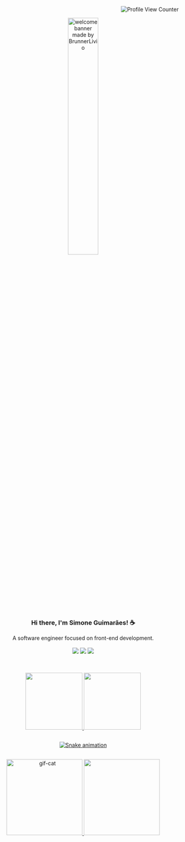 
<div align='right'>

![Profile View Counter](https://komarev.com/ghpvc/?username=simoneguimaraes)

</div>


<div align='center'>
<a href="https://github.com/simoneguimaraes/"><img src='https://github.com/BrunnerLivio/brunnerlivio/raw/master/images/welcome.png?raw=true' alt='welcome banner made by BrunnerLivio' style='width: 40%'></a> 
</div>

<div>
<div align="center"><h3>Hi there, I'm Simone Guimarães! ☕</h3></div>
<div align="center">A software engineer focused on front-end development.</div>
<br>
<div align="center"> 
  <a href="https://www.linkedin.com/in/simone-guimaraes" target="_blank"><img src="https://img.shields.io/badge/-LinkedIn-%230077B5?style=for-the-badge&logo=linkedin&logoColor=white" target="_blank"></a> 
  <a href="https://instagram.com/simonefguima" target="_blank"><img src="https://img.shields.io/badge/-Instagram-%23E4405F?style=for-the-badge&logo=instagram&logoColor=white" target="_blank"></a>
 <a href="https://www.youtube.com/channel/UCC3Nv7RVxqC7VF_dn7gAq-g" target="_blank"><img src="https://img.shields.io/badge/YouTube-FF0000?style=for-the-badge&logo=youtube&logoColor=white" target="_blank"></a>
  
   
</div>

 
 </div>

##

<br>
<div align='center'>
  
  
  <a href="https://github.com/simoneguimaraes">
  <img height="150em" src="https://github-readme-stats.vercel.app/api?username=simoneguimaraes&show_icons=true&theme=radical&include_all_commits=true&count_private=true"/>     
    
  <img height="150em" src="https://github-readme-stats.vercel.app/api/top-langs/?username=simoneguimaraes&layout=compact&langs_count=7&theme=radical"/>
   

    
</div>
 
  ##
 
 <div align='center'>
  
  ![Snake animation](https://github.com/simoneguimaraes/simoneguimaraes/blob/output/github-contribution-grid-snake.svg)
   
 </div>
  
  ##  

   <div align='center'>
   <img alt="gif-cat" src="https://media2.giphy.com/media/11JTxkrmq4bGE0/200.webp?cid=ecf05e47erpodjp6r2y7x1zar3noxfonwqkwkyzn379ty4pk&rid=200.webp&ct=g" class="centerImage" style="width:200px;">
     <img src='https://media0.giphy.com/media/QAPhxHyGNA0vZ2qCt9/giphy-preview.webp?cid=95b27944lhznegoe5hil4jjp48s60r7wymue1rs9nal3asbx&rid=giphy-preview.webp&ct=s' style="width:200px;">
 </div>




